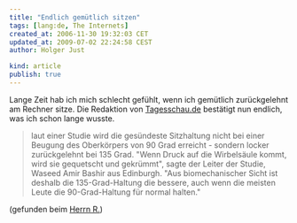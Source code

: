 ```yaml
---
title: "Endlich gemütlich sitzen"
tags: [lang:de, The Internets]
created_at: 2006-11-30 19:32:03 CET
updated_at: 2009-07-02 22:24:58 CEST
author: Holger Just

kind: article
publish: true
---
```


Lange Zeit hab ich mich schlecht gefühlt, wenn ich gemütlich zurückgelehnt am Rechner sitze. Die Redaktion von [Tagesschau.de](http://www.tagesschau.de/aktuell/meldungen/0,,OID6138602_REF1,00.html) bestätigt nun endlich, was ich schon lange wusste.

>laut einer Studie wird die gesündeste Sitzhaltung nicht bei einer Beugung des Oberkörpers von 90 Grad erreicht - sondern locker zurückgelehnt bei 135 Grad. "Wenn Druck auf die Wirbelsäule kommt, wird sie gequetscht und gekrümmt", sagte der Leiter der Studie, Waseed Amir Bashir aus Edinburgh. "Aus biomechanischer Sicht ist deshalb die 135-Grad-Haltung die bessere, auch wenn die meisten Leute die 90-Grad-Haltung für normal halten."

(gefunden beim [Herrn R.](http://verwaltet.blogspot.com/2006/11/quelle-f.html))
